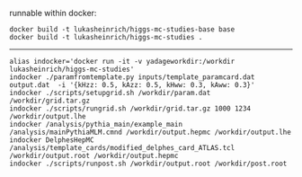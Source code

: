 runnable within docker: 

    docker build -t lukasheinrich/higgs-mc-studies-base base 
    docker build -t lukasheinrich/higgs-mc-studies .

---
    
    
    alias indocker='docker run -it -v yadageworkdir:/workdir lukasheinrich/higgs-mc-studies'
    indocker ./paramfromtemplate.py inputs/template_paramcard.dat output.dat  -i '{kHzz: 0.5, kAzz: 0.5, kHww: 0.3, kAww: 0.3}'
    indocker ./scripts/setupgrid.sh /workdir/param.dat /workdir/grid.tar.gz
    indocker ./scripts/rungrid.sh /workdir/grid.tar.gz 1000 1234 /workdir/output.lhe
    indocker /analysis/pythia_main/example_main /analysis/mainPythiaMLM.cmnd /workdir/output.hepmc /workdir/output.lhe
    indocker DelphesHepMC /analysis/template_cards/modified_delphes_card_ATLAS.tcl /workdir/output.root /workdir/output.hepmc
    indocker ./scripts/runpost.sh /workdir/output.root /workdir/post.root
